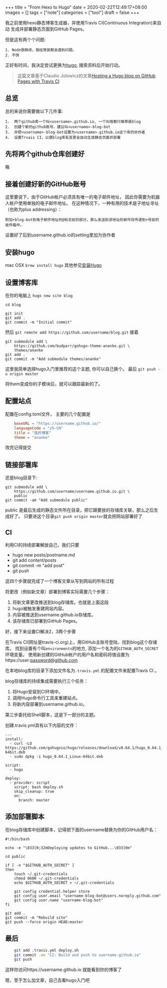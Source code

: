 +++
title = "From Hexo to Hugo"
date = 2020-02-22T12:49:17+08:00
images = []
tags = ["note"]
categories = ["tool"]
draft = false
+++

我之前使用hexo静态博客生成器，并使用Travis CI(Continuous Integration)来自动
生成并部署静态页面到GitHub Pages。

但是这有两个个问题:

    1. Node很麻烦，我经常装都会遇到问题。
    2. 不快

正好有时间，我决定尝试更换为[hugo](https://gohugo.io/), 搜索资料后开始行动。

> 这篇文章基于Claudio Jolowicz的文章[Hosting a Hugo blog on GitHub Pages with Travis CI](https://cjolowicz.github.io/posts/hosting-a-hugo-blog-on-github-pages-with-travis-ci/)

## 总览

总的来说你需要做以下几件事:

    1.  两个github库一个叫<username>.github.io, 一个叫啥都行推荐是blog
    2.  创建个新的github账号，建议叫<username>-blog-bot
    3.  并把<username>-blog-bot设置为<username>.github.io这个库的协作者
    4.  设置Trvais CI，以便blog库有变更会自动生成静态页面并部署

## 先将两个github仓库创建好
略

## 接着创建好新的GitHub账号
这里要说下，由于GitHub帐户必须具有唯一的电子邮件地址，
因此你需要为机器人帐户使用单独的电子邮件地址。
在这种情况下，一种有用的技术是子地址寻址（也称为plus addressing）：

    附加+blog-bot到电子邮件地址的@标志前的部分，那么发送到该地址的邮件将传递到+号前的收件箱中。

设置好了后到username.github.io的setting里加为协作者

## 安装hugo
mac OSX `brew install hugo`
其他参见[安装Hugo](https://gohugo.io/getting-started/installing/)

## 设置博客库
在你的电脑上 `hugo new site blog`

    cd blog

    git init
    git add .
    git commit -m "Initial commit"

然后 `git remote add https://github.com/username/blog.git`
接着

    git submodule add \
        https://github.com/budparr/gohugo-theme-ananke.git \
        themes/ananke
    git add .
    git commit -m "Add submodule themes/ananke"

这里我简单选择hugo入门里推荐的这个主题, 你可以自己换个。
最后 `git psuh -u origin master`

将them变成你的子模块后，就可以跟踪最新的了。

## 配置站点
配置在config.toml文件，
主要的几个配置是
```toml
    baseURL = "https://username.github.io/"
    languageCode = "zh-CN"
    title = "我的博客"
    theme = "ananke"
```
改完记得提交

## 链接部署库
还是blog目录下:

    git submodule add \
        https://github.com/username/username.github.io.git \
        public
    git commit -am "Add submodule public"

public 是最后生成的静态文件所在目录，把它跟要放的存储库关联，那么之后生成好了。
只要进这个目录`git push origin master`就会把网站部署好了

## CI
利用CI的持续部署解放自己，我们只要
  * hugo new posts/postname.md
  * git add content/posts
  * git commit -m "add post"
  * git push

这四个步骤就完成了一个博客文章从写到网站的所有过程

将更改（例如新文章）部署到博客实际需要几个步骤：
  1. 将新文章更改推送到blog存储库。也就是上面这段
  2. hugo被触发重建网站内容。
  3. 内容被推送到username.github.io存储库。
  4. 该存储库已部署到GitHub Pages。

好，接下来设置CI解决2，3两个步骤

在Travis CI(网址是travis-ci.org)上，用GitHub主账号登陆，找到blog这个存储库。
找到设置有个叫`environments`的地方,
添加一个名为的`GITHUB_AUTH_SECRET`环境变量。
使用新创建的GitHub帐户的用户名和密码将值设置为https://user:password@github.com

在本地blog库的目录下添加文件名为`.travis.yml` 的配置文件来配置Travis CI 。

blog存储库的持续集成需要执行三个任务：
  1. 将Hugo安装到CI环境中。
  2. 调用Hugo命令行工具来重建站点。
  3. 将新内容部署到username.github.io。

第三步委托给Shell脚本，这是下一部分的主题。

创建.travis.yml具有以下内容的文件：

    ---
    install:
      - curl -LO https://github.com/gohugoio/hugo/releases/download/v0.64.1/hugo_0.64.1_Linux-64bit.deb
      - sudo dpkg -i hugo_0.64.1_Linux-64bit.deb

    script:
      - hugo

    deploy:
      - provider: script
        script: bash deploy.sh
        skip_cleanup: true
        on:
          branch: master

## 添加部署脚本
在blog存储库中创建脚本，记得把下面的username替换为你的GitHub用户名：

    #!/bin/bash

    echo -e "\033[0;32mDeploying updates to GitHub...\033[0m"

    cd public

    if [ -n "$GITHUB_AUTH_SECRET" ]
    then
        touch ~/.git-credentials
        chmod 0600 ~/.git-credentials
        echo $GITHUB_AUTH_SECRET > ~/.git-credentials

        git config credential.helper store
        git config user.email "username-blog-bot@users.noreply.github.com"
        git config user.name "username-blog-bot"
    fi

    git add .
    git commit -m "Rebuild site"
    git push --force origin HEAD:master

## 最后

```bash
    git add .travis.yml deploy.sh
    git commit -am "CI: Build and push to username.github.io"
    git push
```
这样你访问https://username.github.io
就能看到你的博客了

嗯，至于怎么加文章，自己去看hugo入门吧
